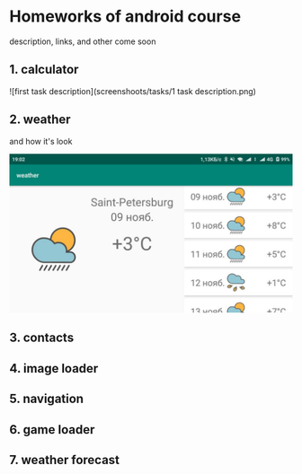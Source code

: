 # Homeworks of android course

description, links, and other come soon

## 1. calculator
![first task description](screenshoots/tasks/1 task description.png)



## 2. weather

and how it's look

![first_task_result](screenshots/forecast_landscape.jpg)

## 3. contacts


## 4. image loader


## 5. navigation


## 6. game loader


## 7. weather forecast